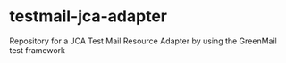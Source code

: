 testmail-jca-adapter
====================

Repository for a JCA Test Mail Resource Adapter by using the GreenMail test framework
